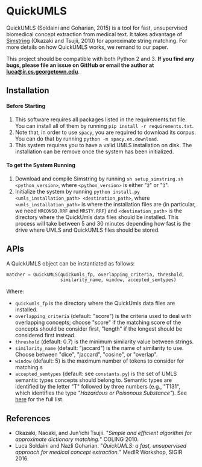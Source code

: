 # QuickUMLS

QuickUMLS (Soldaini and Goharian, 2015) is a tool for fast, unsupervised  biomedical concept extraction from medical text.
It takes advantage of [Simstring](http://www.chokkan.org/software/simstring/) (Okazaki and Tsujii, 2010) for approximate string matching.
For more details on how QuickUMLS works, we remand to our paper.

This project should be compatible with both Python 2 and 3. **If you find any bugs, please file an issue on GitHub or email the author at luca@ir.cs.georgetown.edu**.

## Installation

#### Before Starting

1. This software requires all packages listed in the requirements.txt file. You can install all of them by running `pip install -r requirements.txt`.
2. Note that, in order to use `spacy`, you are required to download its corpus. You can do that by running `python -m spacy.en.download`.
3. This system requires you to have a valid UMLS installation on disk. The installation can be remove once the system has been initialized.

#### To get the System Running

1. Download and compile Simstring by running `sh setup_simstring.sh <python_version>`, where `<python_version>` is either "`2`" or "`3`".
2. Initialize the system by running `python install.py <umls_installation_path> <destination_path>`, where `<umls_installation_path>` is where the installation files are (in particular, we need `MRCONSO.RRF` and `MRSTY.RRF`) and `<destination_path>` is the directory where the QuickUmls data files should be installed. This process will take between 5 and 30 minutes depending how fast is the drive where UMLS and QuickUMLS files should be stored.

## APIs

A QuickUMLS object can be instantiated as follows:

```python
matcher = QuickUMLS(quickumls_fp, overlapping_criteria, threshold,
                    similarity_name, window, accepted_semtypes)
```

Where:

- `quickumls_fp` is the directory where the QuickUmls data files are installed.
- `overlapping_criteria` (default: "score") is the criteria used to deal with overlapping concepts; choose "score" if the matching score of the concepts should be consider first, "length" if the longest should be considered first instead.
- `threshold` (default: 0.7) is the minimum similarity value between strings.
- `similarity_name` (default: "jaccard") is the name of similarity to use. Choose between "dice", "jaccard", "cosine", or "overlap".
- `window` (default: 5) is the maximum number of tokens to consider for matching.s
- `accepted_semtypes` (default: see `constants.py`) is the set of UMLS semantic types concepts should belong to. Semantic types are identified by the letter "T" followed by three numbers (e.g., "T131", which identifies the type *"Hazardous or Poisonous Substance"*). See [here](https://metamap.nlm.nih.gov/Docs/SemanticTypes_2013AA.txt) for the full list.


## References

- Okazaki, Naoaki, and Jun'ichi Tsujii. "*Simple and efficient algorithm for approximate dictionary matching.*" COLING 2010.
- Luca Soldaini and Nazli Goharian. "*QuickUMLS: a fast, unsupervised approach for medical concept extraction.*" MedIR Workshop, SIGIR 2016.
